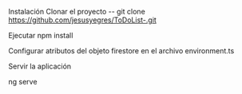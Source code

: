 Instalación
Clonar el proyecto -- git clone https://github.com/jesusyegres/ToDoList-.git

Ejecutar
npm install

Configurar atributos del objeto firestore en el archivo environment.ts

Servir la aplicación

ng serve
